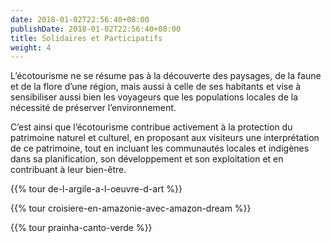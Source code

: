 ```yaml
---
date: 2018-01-02T22:56:40+08:00
publishDate: 2018-01-02T22:56:40+08:00
title: Solidaires et Participatifs
weight: 4
---
```


L’écotourisme ne se résume pas à la découverte des paysages, de la faune et de la flore d’une région, mais aussi à celle de ses habitants et vise à sensibiliser aussi bien les voyageurs que les populations locales de la nécessité de préserver l’environnement.

C’est ainsi que l’écotourisme contribue activement à la protection du patrimoine naturel et culturel, en proposant aux visiteurs une interprétation de ce patrimoine, tout en incluant les communautés locales et indigènes dans sa planification, son développement et son exploitation et en contribuant à leur bien-être.

{{% tour de-l-argile-a-l-oeuvre-d-art %}}

{{% tour croisiere-en-amazonie-avec-amazon-dream %}}

{{% tour prainha-canto-verde %}}
